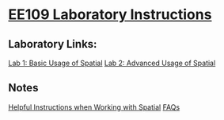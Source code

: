 # [EE109 Laboratory Instructions](https://github.com/kelayamatoz/ee109-arria10-labs/tree/master)

## Laboratory Links: 
[Lab 1: Basic Usage of Spatial](https://github.com/kelayamatoz/Digital-Systems-Design-Lab/blob/master/lab1.md)
[Lab 2: Advanced Usage of Spatial](https://github.com/kelayamatoz/Digital-Systems-Design-Lab/blob/master/lab2.md)

## Notes 
[Helpful Instructions when Working with Spatial](https://github.com/kelayamatoz/Digital-Systems-Design-Lab/blob/master/spatial-cheatsheet.md)
[FAQs](https://github.com/kelayamatoz/Digital-Systems-Design-Lab/blob/master/common-issues.md)
